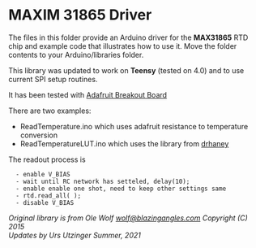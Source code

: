 
# MAXIM 31865 Driver

The files in this folder provide an Arduino driver for the **MAX31865** RTD chip
and example code that illustrates how to use it.  Move the folder contents
to your Arduino/libraries folder.

This library was updated to work on **Teensy** (tested on 4.0) and to use current SPI setup routines.

It has been tested with [Adafruit Breakout Board](https://learn.adafruit.com/adafruit-max31865-rtd-pt100-amplifier)

There are two examples:

- ReadTemperature.ino which uses adafruit resistance to temperature conversion
- ReadTemperatureLUT.ino which uses the library from [drhaney](https://github.com/drhaney/pt100rtd)

The readout process is
```
  - enable V_BIAS 
  - wait until RC network has setteled, delay(10);
  - enable enable one shot, need to keep other settings same
  - rtd.read_all( );
  - disable V_BIAS
```

*Original library is from Ole Wolf <wolf@blazingangles.com> Copyright (C) 2015*  
*Updates by Urs Utzinger Summer, 2021*
